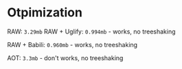 # Otpimization
RAW: `3.29mb`
RAW + Uglify: `0.994mb` - works, no treeshaking

RAW + Babili: `0.960mb` - works, no treeshaking

AOT: `3.3mb` - don't works, no treeshaking
